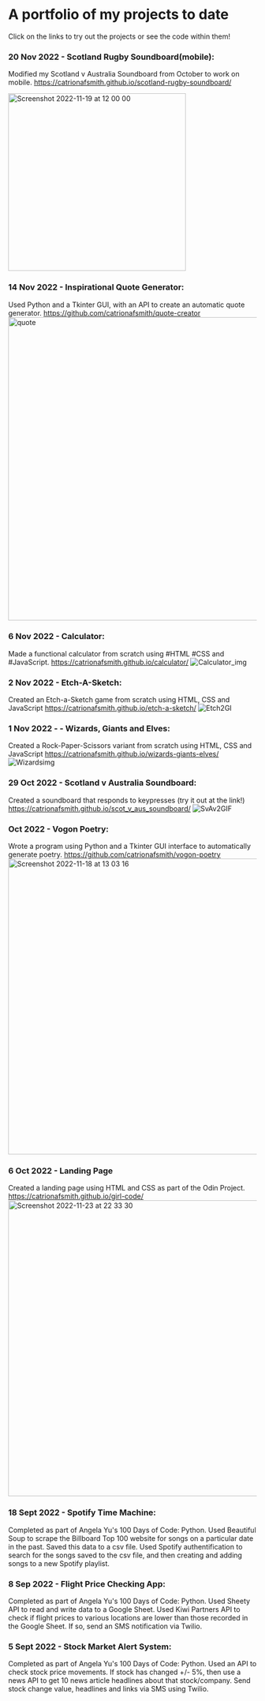 # A portfolio of my projects to date
Click on the links to try out the projects or see the code within them!

### 20 Nov 2022 - Scotland Rugby Soundboard(mobile): 
Modified my Scotland v Australia Soundboard from October to work on mobile.
https://catrionafsmith.github.io/scotland-rugby-soundboard/

<img width="360" alt="Screenshot 2022-11-19 at 12 00 00" src="https://user-images.githubusercontent.com/113362369/203653529-7779b85e-4e8a-495d-ac5e-7448f224a7ef.png">

### 14 Nov 2022 - Inspirational Quote Generator:
Used Python and a Tkinter GUI, with an API to create an automatic quote generator.
https://github.com/catrionafsmith/quote-creator
<img width="615" alt="quote" src="https://user-images.githubusercontent.com/113362369/203656650-86eaf8d1-e151-4d60-89ea-e6768bb899a0.png">

### 6 Nov 2022 - Calculator:
Made a functional calculator from scratch using #HTML #CSS and #JavaScript.
https://catrionafsmith.github.io/calculator/
![Calculator_img](https://user-images.githubusercontent.com/113362369/203652453-500ab17f-9688-404a-aced-b92164e942af.jpeg)

### 2 Nov 2022 - Etch-A-Sketch: 
Created an Etch-a-Sketch game from scratch using HTML, CSS and JavaScript
https://catrionafsmith.github.io/etch-a-sketch/
![Etch2GI](https://user-images.githubusercontent.com/113362369/203652655-7563051d-b969-4339-9570-c4c3acb5a866.gif)

### 1 Nov 2022 - - Wizards, Giants and Elves: 
Created a Rock-Paper-Scissors variant from scratch using HTML, CSS and JavaScript
https://catrionafsmith.github.io/wizards-giants-elves/
![Wizardsimg](https://user-images.githubusercontent.com/113362369/203653058-7bcc6ed2-7145-444b-a0c7-eb59af96d983.jpeg)

### 29 Oct 2022 - Scotland v Australia Soundboard: 
Created a soundboard that responds to keypresses (try it out at the link!) 
https://catrionafsmith.github.io/scot_v_aus_soundboard/
![SvAv2GIF](https://user-images.githubusercontent.com/113362369/203653453-bff9b37b-fc37-44d8-8d8d-f2534eecb5f9.gif)

### Oct 2022 - Vogon Poetry: 
Wrote a program using Python and a Tkinter GUI interface to automatically generate poetry. https://github.com/catrionafsmith/vogon-poetry
<img width="600" alt="Screenshot 2022-11-18 at 13 03 16" src="https://user-images.githubusercontent.com/113362369/203652129-8201ccf3-c099-4a67-9a2a-34446016c5bc.png">

### 6 Oct 2022 - Landing Page
Created a landing page using HTML and CSS as part of the Odin Project.
 https://catrionafsmith.github.io/girl-code/
<img width="600" alt="Screenshot 2022-11-23 at 22 33 30" src="https://user-images.githubusercontent.com/113362369/203657249-4a4b35d9-da82-420e-8949-4b0c44e499c5.png">

### 18 Sept 2022 - Spotify Time Machine:
Completed as part of Angela Yu's 100 Days of Code: Python.
Used Beautiful Soup to scrape the Billboard Top 100 website for songs on a particular date in the past. Saved this data to a csv file.
Used Spotify authentification to search for the songs saved to the csv file, and then creating and adding songs to a new Spotify playlist.

### 8 Sep 2022 - Flight Price Checking App:
Completed as part of Angela Yu's 100 Days of Code: Python.
Used Sheety API to read and write data to a Google Sheet.
Used Kiwi Partners API to check if flight prices to various locations are lower than those recorded in the Google Sheet.
If so, send an SMS notification via Twilio.

### 5 Sept 2022 - Stock Market Alert System:
Completed as part of Angela Yu's 100 Days of Code: Python.
Used an API to check stock price movements. If stock has changed +/- 5%, then use a news API to get 10 news article headlines about that stock/company.
Send stock change value, headlines and links via SMS using Twilio.







